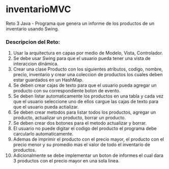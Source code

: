 # inventarioMVC
Reto 3 Java - Programa que genera un informe de los productos de un inventario usando Swing.

### Descripcion del Reto:

1. Usar la arquitectura en capas por medio de Modelo, Vista, Controlador.<br>
2. Se debe usar Swing para que el usuario pueda tener una vista de interaccion dinámica. <br>
3. Crear una clase Producto con los siguientes atributos, codigo, nombre, precio, inventario y crear una coleccion de productos los cuales deben estar guardados en un HashMap. <br>
4. Se deben crear cajas de texto para que el usuario pueda agregar un producto con su correspondiente boton de evento.<br>
5. Se deben listar automaticamente los productos en una tabla y cada vez que el usuario seleccione uno de ellos cargue las cajas de texto para que el usuario pueda actializar. <br>
6. Se deben crear metodos para listar todos los productos, agregar un producto, actualizar un producto, borrar un producto. <br>
7. Se deben crear dos botones para el metodo actualizar y borrar. <br>
8. El usuario no puede digitar el codigo del producto el programa debe carcularlo automaticamente.<br>
9. Ademas de imprimir el producto con el precio mayor, el producto con el precio menor y su promedio mas el valor de todo el inventario de productos. <br>
10. Adicionalmente se debe implementar un boton de informes el cual dara 3 productos con el precio mayor en una sola linea.<br>
